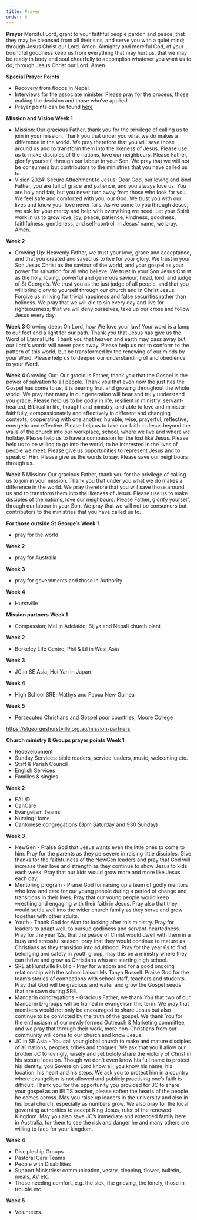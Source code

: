 ```yaml
---
title: Prayer
order: 4
---
```

**Prayer**
Merciful Lord, grant to your faithful people pardon and peace, that they may be cleansed from all their sins, and serve you with a quiet mind; through Jesus Christ our Lord. Amen.
Almighty and merciful God, of your bountiful goodness keep us from everything that may hurt us, that we may be ready in body and soul cheerfully to accomplish whatever you want us to do; through Jesus Christ our Lord. Amen.

**Special Prayer Points**
- Recovery from floods in Nepal. 
- Interviews for the associate minister. Please pray for the process, those making the decision and those who’ve applied.  
- Prayer points can be found [here](https://stgeorgeshurstville.org.au/prayer)

**Mission and Vision**
**Week 1**
- Mission: Our gracious Father, thank you for the privilege of calling us to join in your mission. Thank you that under you what we do makes a difference in the world. We pray therefore that you will save those around us and to transform them into the likeness of Jesus. Please use us to make disciples of the nations, love our neighbours. Please Father, glorify yourself, through our labour in your Son. We pray that we will not be consumers but contributors to the ministries that you have called us to. 
- Vision 2024: Secure Attachment to Jesus: Dear God, our loving and kind Father, you are full of grace and patience, and you always love us. You are holy and fair, but you never turn away from those who look for you. We feel safe and comforted with you, our God. We trust you with our lives and know your love never fails. As we come to you through Jesus, we ask for your mercy and help with everything we need. Let your Spirit work in us to grow love, joy, peace, patience, kindness, goodness, faithfulness, gentleness, and self-control. In Jesus' name, we pray. Amen.

**Week 2**
- Growing Up: Heavenly Father, we trust your love, grace and acceptance, and that you created and saved us to live for your glory. We trust in your Son Jesus Christ as the saviour of the world, and your gospel as your power for salvation for all who believe. We trust in your Son Jesus Christ as the holy, loving, powerful and generous saviour, head, lord, and judge of St George’s. We trust you as the just judge of all people, and that you will bring glory to yourself through our church and in Christ Jesus. Forgive us in living for trivial happiness and false securities rather than holiness. We pray that we will die to sin every day and live for righteousness; that we will deny ourselves, take up our cross and follow Jesus every day.

**Week 3**
Growing deep: Oh Lord, how We love your law! Your word is a lamp to our feet and a light for our path. Thank you that Jesus has give us the Word of Eternal Life. Thank you that heaven and earth may pass away but our Lord’s words will never pass away. Please help us not to conform to the pattern of this world, but be transformed by the renewing of our minds by your Word. Please help us to deepen our understanding of and obedience to your Word. 

**Week 4**
Growing Out: Our gracious Father, thank you that the Gospel is the power of salvation to all people. Thank you that even now the just has the Gospel has come to us, it is bearing fruit and growing throughout the whole world. We pray that many in our generation will hear and truly understand you grace. Please help us to be godly in life, resilient in ministry, servant-hearted, Biblical in life, thought and ministry, and able to love and minister faithfully, compassionately and effectively in different and changing contexts, cooperating with one another, humble, wise, prayerful, reflective, energetic and effective. Please help us to take our faith in Jesus beyond the walls of the church into our workplace, school, where we live and where we holiday. Please help us to have a compassion for the lost like Jesus. Please help us to be willing to go into the world, to be interested in the lives of people we meet. Please give us opportunities to represent Jesus and to speak of Him. Please give us the words to say. Please save our neighbours through us.

**Week 5** 
Mission: Our gracious Father, thank you for the privilege of calling us to join in your mission. Thank you that under you what we do makes a difference in the world. We pray therefore that you will save those around us and to transform them into the likeness of Jesus. Please use us to make disciples of the nations, love our neighbours. Please Father, glorify yourself, through our labour in your Son. We pray that we will not be consumers but contributors to the ministries that you have called us to. 

**For those outside St George’s** 
**Week 1**
- pray for the world

**Week 2**
- pray for Australia 

**Week 3** 
- pray for governments and those in Authority 

**Week 4**  
- Hurstville 

**Mission partners**
**Week 1** 
- Compassion; Mel in Adelaide; Bijiya and Nepali church plant   

**Week 2** 
- Berkeley Life Centre; Phil & Lil in West Asia 

**Week 3** 
- JC in SE Asia; Hoi Yan in Japan 

**Week 4**
- High School SRE; Mathys and Papua New Guinea

**Week 5**
- Persecuted Christians and Gospel poor countries; Moore College 

https://stgeorgeshurstville.org.au/mission-partners

**Church ministry & Groups prayer points**
**Week 1**
- Redevelopment
- Sunday Services: bible readers, service leaders, music, welcoming etc. 
- Staff & Parish Council
- English Services 
- Families & singles 

**Week 2**
- EAL/D
- CanCare
- Evangelism Teams
- Nursing Home
- Cantonese congregations (3pm Saturday and 930 Sunday)  

**Week 3**
- NewGen - Praise God that Jesus wants even the little ones to come to him. Pray for the parents as they persevere in raising little disciples. Give thanks for the faithfulness of the NewGen leaders and pray that God will increase their love and strength as they continue to show Jesus to kids each week. Pray that our kids would grow more and more like Jesus each day. 
- Mentoring program - Praise God for raising up a team of godly mentors who love and care for our young people during a period of change and transitions in their lives. Pray that our young people would keep wrestling and engaging with their faith in Jesus. Pray also that they would settle well into the wider church family as they serve and grow together with other adults. 
- Youth - Thank God for Alan for looking after this ministry. Pray for leaders to adapt well, to pursue godliness and servant-heartedness. Pray for the year 12s, that the peace of Christ would dwell with them in a busy and stressful season, pray that they would continue to mature as Christians as they transition into adulthood. Pray for the year 6s to find belonging and safety in youth group, may this be a ministry where they can thrive and grow as Christians who are starting high school.
- SRE at Hurstville Public - Pray for wisdom and for a good ongoing relationship with the school liaison Ms Tanya Russell. Praise God for the team’s stories of connections with school staff, teachers and students. Pray that God will be gracious and water and grow the         Gospel seeds that are sown during SRE. 
- Mandarin congregations  - Gracious Father, we thank You that two of our Mandarin D-groups will be trained in evangelism this term. We pray that members would not only be encouraged to share Jesus but also continue to be convicted by the truth of the gospel. We thank You for the enthusiasm of our newly formed Outreach & Marketing committee, and we pray that through their work, more non-Christians from our community will come to our church and know Jesus.
- JC in SE Asia - You call your global church to make and mature disciples of all nations, peoples, tribes and tongues. We ask that you’ll allow our brother JC to lovingly, wisely and yet boldly share the victory of Christ in his secure location. Though we don't even know his full name to protect his identity, you Sovereign Lord know all, you know his name, his location, his heart and his steps. We ask you to protect him in a country where evangelism is not allowed and publicly practising one’s faith is difficult. Thank you for the opportunity you provided for JC to share your gospel as an IELTS teacher, please soften the hearts of the people he comes across. May you raise up leaders in the university and also in his local church, especially as numbers grow. We also pray for the local governing authorities to accept King Jesus, ruler of the renewed Kingdom.  May you also save JC’s immediate and extended family here in Australia, for them to see the risk and danger he and many others are willing to face for your kingdom. 

**Week 4**
- Discipleship Groups
- Pastoral Care Teams
- People with Disabilities
- Support Ministries: communication, vestry, cleaning, flower, bulletin, meals, AV etc. 
- Those needing comfort, e.g. the sick, the grieving, the lonely, those in trouble etc. 

**Week 5**
- Volunteers. 




